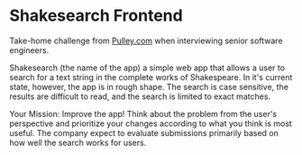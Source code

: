 # Shakesearch Frontend

Take-home challenge from [Pulley.com](https://pulley.com/) when interviewing senior software engineers.

Shakesearch (the name of the app) a simple web app that allows a user to search for a text string in the complete works of Shakespeare. In it's current state, however, the app is in rough shape. The search is case sensitive, the results are difficult to read, and the search is limited to exact matches.

Your Mission: Improve the app! Think about the problem from the user's perspective and prioritize your changes according to what you think is most useful. The company expect to evaluate submissions primarily based on how well the search works for users.
